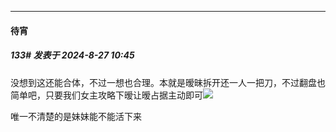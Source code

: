 ﻿
*****

####  待宵  
##### 133#       发表于 2024-8-27 10:45

没想到这还能合体，不过一想也合理。本就是暧昧拆开还一人一把刀，不过翻盘也简单吧，只要我们女主攻略下暧让暧占据主动即可<img src="https://static.saraba1st.com/image/smiley/face/119.gif" referrerpolicy="no-referrer">

唯一不清楚的是妹妹能不能活下来

